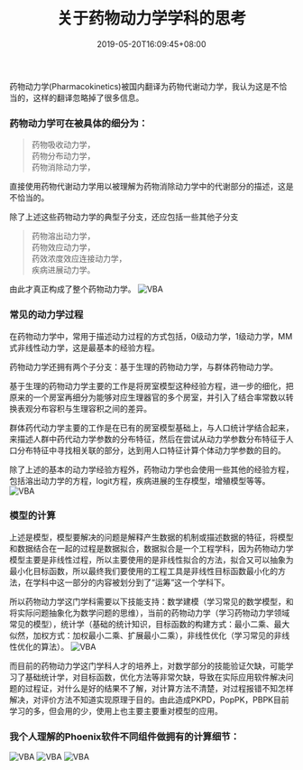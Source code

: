 ﻿---
title: "关于药物动力学学科的思考"
date: 2019-05-20T16:09:45+08:00
draft: false
---

药物动力学(Pharmacokinetics)被国内翻译为药物代谢动力学，我认为这是不恰当的，这样的翻译忽略掉了很多信息。

### 药物动力学可在被具体的细分为：

> 药物吸收动力学，  
> 药物分布动力学，  
> 药物消除动力学，  

直接使用药物代谢动力学用以被理解为药物消除动力学中的代谢部分的描述，这是不恰当的。

除了上述这些药物动力学的典型子分支，还应包括一些其他子分支

> 药物溶出动力学，  
> 药物效应动力学，  
> 药效浓度效应连接动力学，  
> 疾病进展动力学。  

由此才真正构成了整个药物动力学。
![VBA](/images/20190520/1.png)

### 常见的动力学过程
在药物动力学中，常用于描述动力过程的方式包括，0级动力学，1级动力学，MM式非线性动力学，这是最基本的经验方程。

药物动力学还拥有两个子分支：基于生理的药物动力学，与群体药物动力学。

基于生理的药物动力学主要的工作是将房室模型这种经验方程，进一步的细化，把原来的一个房室再细分为能够对应生理器官的多个房室，并引入了结合率常数以转换表观分布容积与生理容积之间的差异。

群体药代动力学主要的工作是在已有的房室模型基础上，与人口统计学结合起来，来描述人群中药代动力学参数的分布特征，然后在尝试从动力学参数分布特征于人口分布特征中寻找相关联的部分，达到用人口特征计算个体动力学参数的目的。

除了上述的基本的动力学经验方程外，药物动力学也会使用一些其他的经验方程，包括溶出动力学的方程，logit方程，疾病进展的生存模型，增殖模型等等。
![VBA](/images/20190520/2.png)

### 模型的计算
上述是模型，模型要解决的问题是解释产生数据的机制或描述数据的特征，将模型和数据结合在一起的过程是数据拟合，数据拟合是一个工程学科，因为药物动力学模型主要是非线性过程，所以主要使用的是非线性拟合的方法，拟合又可以抽象为最小化目标函数，所以最终我们要使用的工程工具是非线性目标函数最小化的方法，在学科中这一部分的内容被划分到了“运筹”这一个学科下。

所以药物动力学这门学科需要以下技能支持：数学建模（学习常见的数学模型，和将实际问题抽象化为数学问题的思维），当前的药物动力学（学习药物动力学领域常见的模型），统计学（基础的统计知识，目标函数的构建方式：最小二乘、最大似然，加权方式：加权最小二乘、扩展最小二乘），非线性优化（学习常见的非线性优化的算法）。
![VBA](/images/20190520/3.png)

而目前的药物动力学这门学科人才的培养上，对数学部分的技能验证欠缺，可能学习了基础统计学，对目标函数，优化方法等非常欠缺，导致在实际应用软件解决问题的过程证，对什么是好的结果不了解，对计算方法不清楚，对过程报错不知怎样解决，对评价方法不知道实现原理于目的。由此造成PKPD，PopPK，PBPK目前学习的多，但会用的少，使用上也主要主要重对模型的应用。

### 我个人理解的Phoenix软件不同组件做拥有的计算细节：
![VBA](/images/20190520/4.png)
![VBA](/images/20190520/5.png)
![VBA](/images/20190520/6.png)
